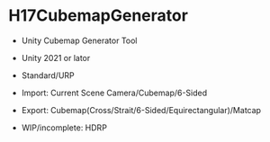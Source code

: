 # H17CubemapGenerator
- Unity Cubemap Generator Tool

- Unity 2021 or lator
- Standard/URP
- Import: Current Scene Camera/Cubemap/6-Sided
- Export: Cubemap(Cross/Strait/6-Sided/Equirectangular)/Matcap
- WIP/incomplete: HDRP
